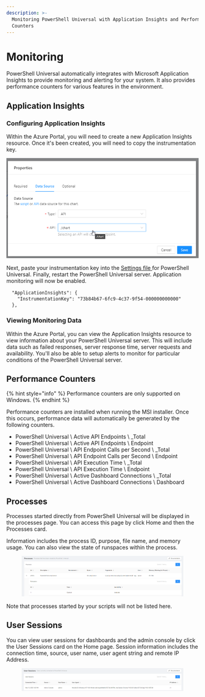 ```yaml
---
description: >-
  Monitoring PowerShell Universal with Application Insights and Performance
  Counters
---
```


# Monitoring

PowerShell Universal automatically integrates with Microsoft Application Insights to provide monitoring and alerting for your system. It also provides performance counters for various features in the environment.&#x20;

## Application Insights

### Configuring Application Insights

Within the Azure Portal, you will need to create a new Application Insights resource. Once it's been created, you will need to copy the instrumentation key.

![Application Insights Information](<../.gitbook/assets/image (188).png>)

Next, paste your instrumentation key into the [Settings file ](../config/settings.md)for PowerShell Universal. Finally, restart the PowerShell Universal server. Application monitoring will now be enabled.

```
  "ApplicationInsights": {
    "InstrumentationKey": "73b84b67-6fc9-4c37-9f54-000000000000"
  },
```

### Viewing Monitoring Data

Within the Azure Portal, you can view the Application Insights resource to view information about your PowerShell Universal server. This will include data such as failed responses, server response time, server requests and availability. You'll also be able to setup alerts to monitor for particular conditions of the PowerShell Universal server.

## Performance Counters

{% hint style="info" %}
Performance counters are only supported on Windows.&#x20;
{% endhint %}

Performance counters are installed when running the MSI installer. Once this occurs, performance data will automatically be generated by the following counters.&#x20;

* PowerShell Universal \ Active API Endpoints \ \_Total
* PowerShell Universal \ Active API Endpoints \ Endpoint&#x20;
* PowerShell Universal \ API Endpoint Calls per Second \ \_Total
* PowerShell Universal \ API Endpoint Calls per Second \ Endpoint
* PowerShell Universal \ API Execution Time \ \_Total
* PowerShell Universal \ API Execution Time \ Endpoint
* PowerShell Universal \ Active Dashboard Connections \ \_Total
* PowerShell Universal \ Active Dashboard Connections \ Dashboard

## Processes

Processes started directly from PowerShell Universal will be displayed in the processes page. You can access this page by click Home and then the Processes card.&#x20;

Information includes the process ID, purpose, file name, and memory usage. You can also view the state of runspaces within the process.&#x20;

<figure><img src="../.gitbook/assets/image (32).png" alt=""><figcaption></figcaption></figure>

Note that processes started by your scripts will not be listed here.&#x20;

## User Sessions&#x20;

You can view user sessions for dashboards and the admin console by click the User Sessions card on the Home page. Session information includes the connection time, source, user name, user agent string and remote IP Address.&#x20;

<figure><img src="../.gitbook/assets/image (446).png" alt=""><figcaption></figcaption></figure>
